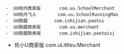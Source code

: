 
    -  UU校内商家版       com.uu.SchoolMerchant
    -  UU校内飞人        com.uu.SchoolRunningMan
    -  UU跑腿          com.ishijian.paotui
    -  UU跑腿商家版       com.uu.merchant
    -  UU跑腿跑男端       com.ishijian.paotuisj
-  优小U商家版        com.uLittleu.Merchant